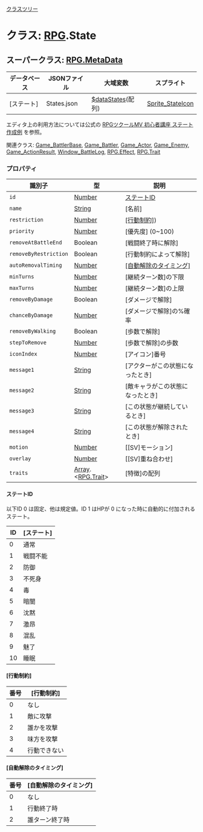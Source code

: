 [クラスツリー](index.md)

# クラス: [RPG](RPG.md).State

## スーパークラス: [RPG.MetaData](RPG.MetaData.md) 

| データベース| JSONファイル | 大域変数 | スプライト |
| --- | --- | --- | --- |
| [ステート] | States.json | [$dataStates](global.md#datastates-arrayrpgstate)(配列) | [Sprite_StateIcon](Sprite_StateIcon.md) |

エディタ上の利用方法については公式の [RPGツクールMV 初心者講座 ステート作成例](https://tkool.jp/mv/guide/004_007c.html) を参照。

関連クラス: [Game_BattlerBase](Game_BattlerBase.md), [Game_Battler](Game_Battler.md), [Game_Actor](Game_Actor.md), [Game_Enemy](Game_Enemy.md), [Game_ActionResult](Game_ActionResult.md), [Window_BattleLog](Window_BattleLog.md), [RPG.Effect](RPG.Effect.md), [RPG.Trait](RPG.Trait.md)


### プロパティ

| 識別子 | 型 | 説明 |
| --- | --- | --- |
| `id` | [Number](Number.md) | [ステートID](RPG.State.md#ステートid) |
| `name` | [String](String.md) | [名前] |
| `restriction` | [Number](Number.md) | [[行動制約]](RPG.State.md#行動制約)) |
| `priority` | [Number](Number.md) | [優先度] \(0~100) |
| `removeAtBattleEnd` | Boolean | [戦闘終了時に解除] |
| `removeByRestriction` | Boolean | [行動制約によって解除] |
| `autoRemovalTiming` | [Number](Number.md) | [[自動解除のタイミング]](RPG.State.md#自動解除のタイミング)  |
| `minTurns` | [Number](Number.md) | [継続ターン数]の下限 |
| `maxTurns` | [Number](Number.md) | [継続ターン数]の上限 |
| `removeByDamage` | Boolean | [ダメージで解除] |
| `chanceByDamage` | [Number](Number.md) | [ダメージで解除]の%確率 |
| `removeByWalking` | Boolean | [歩数で解除] |
| `stepToRemove` | [Number](Number.md) | [歩数で解除]の歩数 |
| `iconIndex` | [Number](Number.md) | [アイコン]番号 |
| `message1` | [String](String.md) | [アクターがこの状態になったとき] |
| `message2` | [String](String.md) | [敵キャラがこの状態になったとき] |
| `message3` | [String](String.md) | [この状態が継続しているとき] |
| `message4` | [String](String.md) | [この状態が解除されたとき] |
| `motion` | [Number](Number.md) | [[SV]モーション] |
| `overlay` | [Number](Number.md) |  [[SV]重ね合わせ] |
| `traits` | [Array](Array.md).&lt;[RPG.Trait](RPG.Trait.md)&gt; | [特徴]の配列 |

#### ステートID
以下ID 0 は固定、他は規定値。ID 1 はHPが 0 になった時に自動的に付加されるステート。

| ID | [ステート] |
| --- | --- |
| 0 | 通常 |
| 1 | 戦闘不能 |
| 2 | 防御 |
| 3 | 不死身 |
| 4 | 毒 |
| 5 | 暗闇 |
| 6 | 沈黙 |
| 7 | 激昂 |
| 8 | 混乱 |
| 9 | 魅了 |
| 10 | 睡眠 |

#### [行動制約]

| 番号 | [行動制約] |
| --- | --- |
| 0 | なし |
| 1 | 敵に攻撃 |
| 2 | 誰かを攻撃 |
| 3 | 味方を攻撃 |
| 4 | 行動できない |

#### [自動解除のタイミング]

| 番号 | [自動解除のタイミング] |
| --- | --- |
| 0 | なし |
| 1 | 行動終了時 |
| 2 | 誰ターン終了時 |


